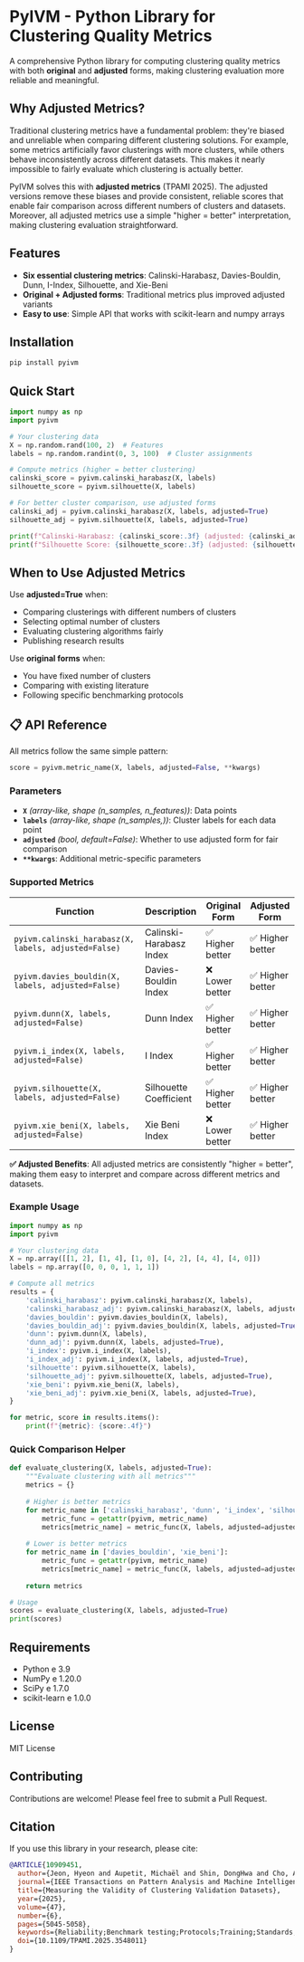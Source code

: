 # PyIVM - Python Library for Clustering Quality Metrics

A comprehensive Python library for computing clustering quality metrics with both **original** and **adjusted** forms, making clustering evaluation more reliable and meaningful.

## Why Adjusted Metrics?

Traditional clustering metrics have a fundamental problem: they're biased and unreliable when comparing different clustering solutions. For example, some metrics artificially favor clusterings with more clusters, while others behave inconsistently across different datasets. This makes it nearly impossible to fairly evaluate which clustering is actually better.

PyIVM solves this with **adjusted metrics** (TPAMI 2025). The adjusted versions remove these biases and provide consistent, reliable scores that enable fair comparison across different numbers of clusters and datasets. Moreover, all adjusted metrics use a simple "higher = better" interpretation, making clustering evaluation straightforward.

## Features

- **Six essential clustering metrics**: Calinski-Harabasz, Davies-Bouldin, Dunn, I-Index, Silhouette, and Xie-Beni
- **Original + Adjusted forms**: Traditional metrics plus improved adjusted variants
- **Easy to use**: Simple API that works with scikit-learn and numpy arrays

## Installation

```bash
pip install pyivm
```

## Quick Start

```python
import numpy as np
import pyivm

# Your clustering data
X = np.random.rand(100, 2)  # Features
labels = np.random.randint(0, 3, 100)  # Cluster assignments

# Compute metrics (higher = better clustering)
calinski_score = pyivm.calinski_harabasz(X, labels)
silhouette_score = pyivm.silhouette(X, labels)

# For better cluster comparison, use adjusted forms
calinski_adj = pyivm.calinski_harabasz(X, labels, adjusted=True)
silhouette_adj = pyivm.silhouette(X, labels, adjusted=True)

print(f"Calinski-Harabasz: {calinski_score:.3f} (adjusted: {calinski_adj:.3f})")
print(f"Silhouette Score: {silhouette_score:.3f} (adjusted: {silhouette_adj:.3f})")
```

## When to Use Adjusted Metrics

Use **adjusted=True** when:
- Comparing clusterings with different numbers of clusters
- Selecting optimal number of clusters
- Evaluating clustering algorithms fairly
- Publishing research results

Use **original forms** when:
- You have fixed number of clusters
- Comparing with existing literature
- Following specific benchmarking protocols

## 📋 API Reference

All metrics follow the same simple pattern:

```python
score = pyivm.metric_name(X, labels, adjusted=False, **kwargs)
```

### Parameters
- **`X`** *(array-like, shape (n_samples, n_features))*: Data points
- **`labels`** *(array-like, shape (n_samples,))*: Cluster labels for each data point
- **`adjusted`** *(bool, default=False)*: Whether to use adjusted form for fair comparison
- **`**kwargs`**: Additional metric-specific parameters

### Supported Metrics

| Function | Description | Original Form | Adjusted Form |
|----------|-------------|---------------|---------------|
| `pyivm.calinski_harabasz(X, labels, adjusted=False)` | Calinski-Harabasz Index | ✅ Higher better | ✅ Higher better |
| `pyivm.davies_bouldin(X, labels, adjusted=False)` | Davies-Bouldin Index | ❌ Lower better | ✅ Higher better |
| `pyivm.dunn(X, labels, adjusted=False)` | Dunn Index | ✅ Higher better | ✅ Higher better |
| `pyivm.i_index(X, labels, adjusted=False)` | I Index | ✅ Higher better | ✅ Higher better |
| `pyivm.silhouette(X, labels, adjusted=False)` | Silhouette Coefficient | ✅ Higher better | ✅ Higher better |
| `pyivm.xie_beni(X, labels, adjusted=False)` | Xie Beni Index | ❌ Lower better | ✅ Higher better |

**✅ Adjusted Benefits**: All adjusted metrics are consistently "higher = better", making them easy to interpret and compare across different metrics and datasets.

### Example Usage

```python
import numpy as np
import pyivm

# Your clustering data
X = np.array([[1, 2], [1, 4], [1, 0], [4, 2], [4, 4], [4, 0]])
labels = np.array([0, 0, 0, 1, 1, 1])

# Compute all metrics
results = {
    'calinski_harabasz': pyivm.calinski_harabasz(X, labels),
    'calinski_harabasz_adj': pyivm.calinski_harabasz(X, labels, adjusted=True),
    'davies_bouldin': pyivm.davies_bouldin(X, labels),
    'davies_bouldin_adj': pyivm.davies_bouldin(X, labels, adjusted=True),
    'dunn': pyivm.dunn(X, labels),
    'dunn_adj': pyivm.dunn(X, labels, adjusted=True),
    'i_index': pyivm.i_index(X, labels),
    'i_index_adj': pyivm.i_index(X, labels, adjusted=True),
    'silhouette': pyivm.silhouette(X, labels),
    'silhouette_adj': pyivm.silhouette(X, labels, adjusted=True),
    'xie_beni': pyivm.xie_beni(X, labels),
    'xie_beni_adj': pyivm.xie_beni(X, labels, adjusted=True),
}

for metric, score in results.items():
    print(f"{metric}: {score:.4f}")
```

### Quick Comparison Helper

```python
def evaluate_clustering(X, labels, adjusted=True):
    """Evaluate clustering with all metrics"""
    metrics = {}
    
    # Higher is better metrics
    for metric_name in ['calinski_harabasz', 'dunn', 'i_index', 'silhouette']:
        metric_func = getattr(pyivm, metric_name)
        metrics[metric_name] = metric_func(X, labels, adjusted=adjusted)
    
    # Lower is better metrics
    for metric_name in ['davies_bouldin', 'xie_beni']:
        metric_func = getattr(pyivm, metric_name)
        metrics[metric_name] = metric_func(X, labels, adjusted=adjusted)
    
    return metrics

# Usage
scores = evaluate_clustering(X, labels, adjusted=True)
print(scores)
```

## Requirements

- Python e 3.9
- NumPy e 1.20.0
- SciPy e 1.7.0
- scikit-learn e 1.0.0

## License

MIT License

## Contributing

Contributions are welcome! Please feel free to submit a Pull Request.

## Citation

If you use this library in your research, please cite:

```bibtex
@ARTICLE{10909451,
  author={Jeon, Hyeon and Aupetit, Michaël and Shin, DongHwa and Cho, Aeri and Park, Seokhyeon and Seo, Jinwook},
  journal={IEEE Transactions on Pattern Analysis and Machine Intelligence}, 
  title={Measuring the Validity of Clustering Validation Datasets}, 
  year={2025},
  volume={47},
  number={6},
  pages={5045-5058},
  keywords={Reliability;Benchmark testing;Protocols;Training;Standards;Size measurement;Mutual information;Indexes;Electronic mail;Data mining;Clustering;clustering validation;internal clustering validation;external clustering validation;clustering benchmark},
  doi={10.1109/TPAMI.2025.3548011}
}
```